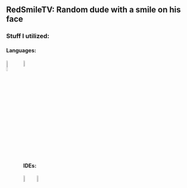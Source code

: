 ## RedSmileTV: Random dude with a smile on his face

### Stuff I utilized:
  
  #### Languages:
  <img src="https://raw.githubusercontent.com/yurijserrano/Github-Profile-Readme-Logos/master/programming%20languages/java.svg" width=8.5% align="left">
  <img src="https://raw.githubusercontent.com/yurijserrano/Github-Profile-Readme-Logos/master/programming%20languages/python.svg" width=6.5%>


  #### IDEs:
  <img src="https://raw.githubusercontent.com/yurijserrano/Github-Profile-Readme-Logos/master/text%20editors/vscode.svg" width=6.5% align="left">
  <img src="https://raw.githubusercontent.com/yurijserrano/Github-Profile-Readme-Logos/master/ides/intellij.svg" width=6.5% align="left">

<!--
**RedSmileTV/RedSmileTV** is a ✨ _special_ ✨ repository because its `README.md` (this file) appears on your GitHub profile.
-->
